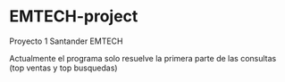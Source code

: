 # EMTECH-project
Proyecto 1 Santander EMTECH


Actualmente el programa solo resuelve la primera parte de las consultas (top ventas y top busquedas)
